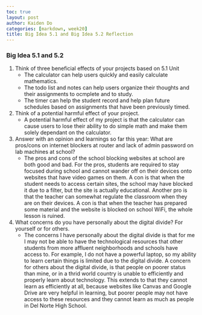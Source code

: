 ```yaml
---
toc: true
layout: post
author: Kaiden Do
categories: [markdown, week20]
title: Big Idea 5.1 and Big Idea 5.2 Reflection
---
```


### Big Idea 5.1 and 5.2

1. Think of three beneficial effects of your projects based on 5.1 Unit
   - The calculator can help users quickly and easily calculate mathematics.
   - The todo list and notes can help users organize their thoughts and their assignments to ocmplete and to study.
   - The timer can help the student record and help plan future schedules based on assignments that have been previously timed.
2. Think of a potential harmful effect of your project.
   - A potential harmful effect of my project is that the calculator can cause users to lose their ability to do simple math and make them solely dependant on the calculator.
3. Answer with an opinion and learnings so far this year: What are pros/cons on internet blockers at router and lack of admin password on lab machines at school?
   - The pros and cons of the school blocking websites at school are both good and bad. For the pros, students are required to stay focused during school and cannot wander off on their devices onto websites that have video games on them. A con is that when the student needs to access certain sites, the school may have blocked it due to a filter, but the site is actually educational. Another pro is that the teacher can somewhat regulate the classroom when they are on their devices. A con is that when the teacher has prepared some material and the website is blocked on school WiFi, the whole lesson is ruined.
4. What concerns do you have personally about the digital divide? For yourself or for others.
   - The concerns I have personally about the digital divide is that for me I may not be able to have the technological resources that other students from more affluent neighborhoods and schools have access to. For example, I do not have a powerful laptop, so my ability to learn certain things is limited due to the digital divide. A concern for others about the digital divide, is that people on poorer status than mine, or in a thrid world country is unable to efficiently and properly learn about technology. This extends to that they cannot learn as efficiently at all, because websites like Canvas and Google Drive are very helpful in learning, but poorer people may not have access to these resources and they cannot learn as much as people in Del Norte High School.
